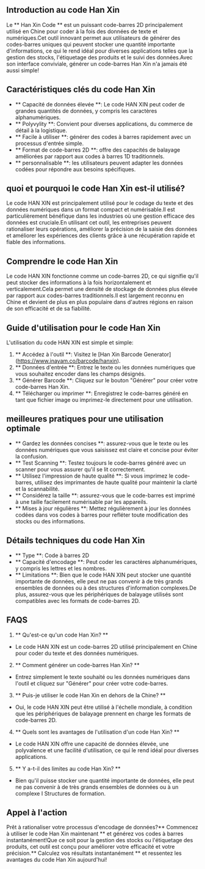 ## Introduction au code Han Xin

Le ** Han Xin Code ** est un puissant code-barres 2D principalement utilisé en Chine pour coder à la fois des données de texte et numériques.Cet outil innovant permet aux utilisateurs de générer des codes-barres uniques qui peuvent stocker une quantité importante d'informations, ce qui le rend idéal pour diverses applications telles que la gestion des stocks, l'étiquetage des produits et le suivi des données.Avec son interface conviviale, générer un code-barres Han Xin n'a jamais été aussi simple!

## Caractéristiques clés du code Han Xin

- ** Capacité de données élevée **: Le code HAN XIN peut coder de grandes quantités de données, y compris les caractères alphanumériques.
- ** Polyvylity **: Convient pour diverses applications, du commerce de détail à la logistique.
- ** Facile à utiliser **: générer des codes à barres rapidement avec un processus d'entrée simple.
- ** Format de code-barres 2D **: offre des capacités de balayage améliorées par rapport aux codes à barres 1D traditionnels.
- ** personnalisable **: les utilisateurs peuvent adapter les données codées pour répondre aux besoins spécifiques.

## quoi et pourquoi le code Han Xin est-il utilisé?

Le code HAN XIN est principalement utilisé pour le codage du texte et des données numériques dans un format compact et numérisable.Il est particulièrement bénéfique dans les industries où une gestion efficace des données est cruciale.En utilisant cet outil, les entreprises peuvent rationaliser leurs opérations, améliorer la précision de la saisie des données et améliorer les expériences des clients grâce à une récupération rapide et fiable des informations.

## Comprendre le code Han Xin

Le code HAN XIN fonctionne comme un code-barres 2D, ce qui signifie qu'il peut stocker des informations à la fois horizontalement et verticalement.Cela permet une densité de stockage de données plus élevée par rapport aux codes-barres traditionnels.Il est largement reconnu en Chine et devient de plus en plus populaire dans d'autres régions en raison de son efficacité et de sa fiabilité.

## Guide d'utilisation pour le code Han Xin

L'utilisation du code HAN XIN est simple et simple:

1. ** Accédez à l'outil **: Visitez le [Han Xin Barcode Generator] (https://www.inayam.co/barcode/hanxin).
2. ** Données d'entrée **: Entrez le texte ou les données numériques que vous souhaitez encoder dans les champs désignés.
3. ** Générer Barcode **: Cliquez sur le bouton "Générer" pour créer votre code-barres Han Xin.
4. ** Télécharger ou imprimer **: Enregistrez le code-barres généré en tant que fichier image ou imprimez-le directement pour une utilisation.

## meilleures pratiques pour une utilisation optimale

- ** Gardez les données concises **: assurez-vous que le texte ou les données numériques que vous saisissez est claire et concise pour éviter la confusion.
- ** Test Scanning **: Testez toujours le code-barres généré avec un scanner pour vous assurer qu'il se lit correctement.
- ** Utilisez l'impression de haute qualité **: Si vous imprimez le code-barres, utilisez des imprimantes de haute qualité pour maintenir la clarté et la scannabilité.
- ** Considérez la taille **: assurez-vous que le code-barres est imprimé à une taille facilement numérisable par les appareils.
- ** Mises à jour régulières **: Mettez régulièrement à jour les données codées dans vos codes à barres pour refléter toute modification des stocks ou des informations.

## Détails techniques du code Han Xin

- ** Type **: Code à barres 2D
- ** Capacité d'encodage **: Peut coder les caractères alphanumériques, y compris les lettres et les nombres.
- ** Limitations **: Bien que le code HAN XIN peut stocker une quantité importante de données, elle peut ne pas convenir à de très grands ensembles de données ou à des structures d'information complexes.De plus, assurez-vous que les périphériques de balayage utilisés sont compatibles avec les formats de code-barres 2D.

## FAQS

1. ** Qu'est-ce qu'un code Han Xin? **
- Le code HAN XIN est un code-barres 2D utilisé principalement en Chine pour coder du texte et des données numériques.

2. ** Comment générer un code-barres Han Xin? **
- Entrez simplement le texte souhaité ou les données numériques dans l'outil et cliquez sur "Générer" pour créer votre code-barres.

3. ** Puis-je utiliser le code Han Xin en dehors de la Chine? **
- Oui, le code HAN XIN peut être utilisé à l'échelle mondiale, à condition que les périphériques de balayage prennent en charge les formats de code-barres 2D.

4. ** Quels sont les avantages de l'utilisation d'un code Han Xin? **
- Le code HAN XIN offre une capacité de données élevée, une polyvalence et une facilité d'utilisation, ce qui le rend idéal pour diverses applications.

5. ** Y a-t-il des limites au code Han Xin? **
- Bien qu'il puisse stocker une quantité importante de données, elle peut ne pas convenir à de très grands ensembles de données ou à un complexe I Structures de formation.

## Appel à l'action

Prêt à rationaliser votre processus d'encodage de données?** Commencez à utiliser le code Han Xin maintenant ** et générez vos codes à barres instantanément!Que ce soit pour la gestion des stocks ou l'étiquetage des produits, cet outil est conçu pour améliorer votre efficacité et votre précision.** Calculez vos résultats instantanément ** et ressentez les avantages du code Han Xin aujourd'hui!